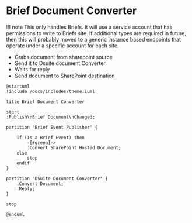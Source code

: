 # Brief Document Converter

!!! note
    This only handles Briefs. It will use a service account that has permissions to write to Briefs site. If additional types are required in future, then this will probably moved to a generic instance based endpoints that operate under a specific account
    for each site.

- Grabs document from sharepoint source
- Send it to Dsuite document Converter
- Waits for reply
- Send document to SharePoint destination

```plantuml
@startuml
!include /docs/includes/theme.iuml

title Brief Document Converter

start
:Publish\nBrief Document\nChanged;

partition "Brief Event Publisher" {

    if (Is a Brief Event) then
        -[#green]->
        :Convert SharePoint Hosted Document;
    else
        stop
    endif    
}

partition "DSuite Document Converter" {
    :Convert Document;
    :Reply;
}

stop

@enduml


```